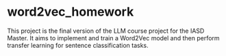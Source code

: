 # word2vec_homework
This project is the final version of the LLM course project for the IASD Master. It aims to implement and train a Word2Vec model and then perform transfer learning for sentence classification tasks.
